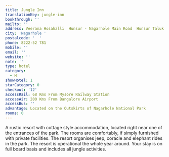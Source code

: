 ```yaml
---
title: Jungle Inn
translationKey: jungle-inn
bookthrough: ''
mailto: ''
address: Veerana Hosahalli  Hunsur - Nagarhole Main Road  Hunsur Taluk  Dist. Mysore
city: 'Nagarhole '
postalcode: '  '
phone: 8222-52 781
mobile: ''
email: ''
website: ''
note: ''
type: hotel
category:
  - H
showHotel: 1
starCategory: 0
checkout: '12'
accessRail: 68 Kms From Mysore Railway Station
accessAir: 200 Kms From Bangalore Airport
accessBus: ''
advantage: Located on the Outskirts of Nagarhole National Park
rooms: 0
---
```

A rustic resort with cottage style accommodation, located right near one of the entrances of the park. The rooms are comfortably, if simply  furnished with private facilities. The resort organises jeep, coracle and elephant rides in the park. The resort is operational the whole year around. Your stay is on full board basis and includes all jungle activities.
